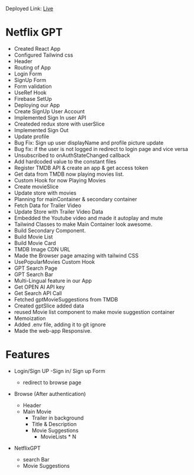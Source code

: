 
Deployed Link: [Live](https://netflix-gpt-major-project.netlify.app/browser)

# Netflix GPT

- Created React App
- Configured Tailwind css
- Header
- Routing of App
- Login Form
- SignUp Form
- Form validation
- UseRef Hook
- Firebase SetUp
- Deploying our App
- Create SignUp User Account
- Implemented Sign In user API
- Createded redux store with userSlice
- Implemented Sign Out
- Update profile
- Bug Fix: Sign up user displayName and profile picture update
- Bug fix: if the user is not logged in redirect to login page and vice versa
- Unsubscribed to onAuthStateChanged callback
- Add hardcoded value to the constant files
- Register TMDB API & create an app & get access token
- Get data from TMDB now playing movies list.
- Custom Hook for now Playing Movies
- Create movieSlice
- Update store with movies
- Planning for mainContainer & secondary container
- Fetch Data for Trailer Video
- Update Store with Trailer Video Data
- Embedded the Youtube video and made it autoplay and mute
- Tailwind Classes to make Main Container look awesome.
- Build Secondary Component.
- Build Movie List
- Build Movie Card
- TMDB Image CDN URL
- Made the Browser page amazing with tailwind CSS
- UsePopularMovies Custom Hook
- GPT Search Page
- GPT Search Bar
- Multi-Lingual feature in our App
- Get OPEN AI API key
- Get Search API Call
- Fetched gptMovieSuggestions from TMDB
- Created gptSlice added data
- reused Movie list component to make movie suggestion container
- Memoization
- Added .env file, adding it to git ignore
- Made the web-app Responsive.

# Features

- Login/Sign UP
  -Sign in/ Sign up Form

  - redirect to browse page

- Browse (After authentication)

  - Header
  - Main Movie
    - Trailer in background
    - Title & Description
    - Movie Suggestions
      - MovieLists \* N

- NetflixGPT
  - search Bar
  - Movie Suggestions
